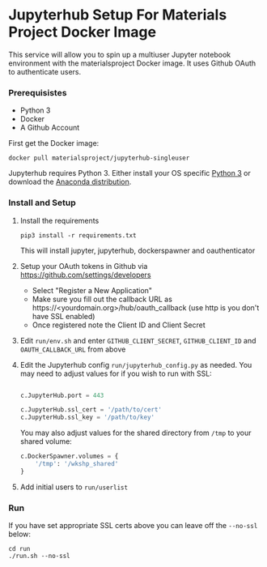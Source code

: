 Jupyterhub Setup For Materials Project Docker Image
===================================================

This service will allow you to spin up a multiuser Jupyter notebook environment with the materialsproject Docker image.
It uses Github OAuth to authenticate users.


### Prerequisistes
- Python 3
- Docker
- A Github Account


First get the Docker image: 
```
docker pull materialsproject/jupyterhub-singleuser
```

Jupyterhub requires Python 3. Either install your OS specific [Python 3](https://www.python.org/downloads/) or download the [Anaconda distribution](https://www.continuum.io/downloads).


### Install and Setup

1. Install the requirements
   ```
   pip3 install -r requirements.txt
   ```
   This will install jupyter, jupyterhub, dockerspawner and oauthenticator


2. Setup your OAuth tokens in Github via https://github.com/settings/developers
   - Select "Register a New Application"
   - Make sure you fill out the callback URL as https://<yourdomain.org>/hub/oauth_callback (use http is you don't have SSL enabled)
   - Once registered note the Client ID and Client Secret

3. Edit `run/env.sh` and enter `GITHUB_CLIENT_SECRET`, `GITHUB_CLIENT_ID` and `OAUTH_CALLBACK_URL` from above

4. Edit the Jupyterhub config `run/jupyterhub_config.py` as needed. You may need to adjust values for if you wish to run with SSL:
   ```python

   c.JupyterHub.port = 443

   c.JupyterHub.ssl_cert = '/path/to/cert'
   c.JupyterHub.ssl_key = '/path/to/key'
   ```
   You may also adjust values for the shared directory from `/tmp` to your shared volume:
   ```python
   c.DockerSpawner.volumes = {
       '/tmp': '/wkshp_shared'
   }
   ```

5. Add initial users to `run/userlist`

### Run

If you have set appropriate SSL certs above you can leave off the `--no-ssl` below:
```
cd run
./run.sh --no-ssl
```










